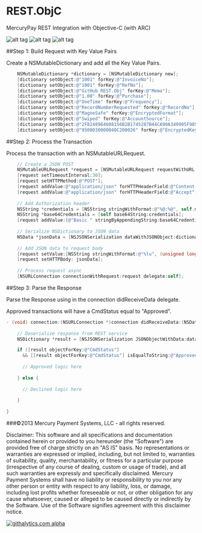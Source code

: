 REST.ObjC
=========

MercuryPay REST Integration with Objective-C (with ARC)

![alt tag](https://raw.github.com/MercuryPay/REST.ObjC/master/REST.ObjC/images/1.png)
![alt tag](https://raw.github.com/MercuryPay/REST.ObjC/master/REST.ObjC/images/2.png)
![alt tag](https://raw.github.com/MercuryPay/REST.ObjC/master/REST.ObjC/images/3.png)

##Step 1: Build Request with Key Value Pairs
  
Create a NSMutableDictionary and add all the Key Value Pairs.
  
```Objective-C
    NSMutableDictionary *dictionary = [NSMutableDictionary new];
    [dictionary setObject:@"1001" forKey:@"InvoiceNo"];
    [dictionary setObject:@"1001" forKey:@"RefNo"];
    [dictionary setObject:@"GitHub REST.Obj" forKey:@"Memo"];
    [dictionary setObject:@"1.00" forKey:@"Purchase"];
    [dictionary setObject:@"OneTime" forKey:@"Frequency"];
    [dictionary setObject:@"RecordNumberRequested" forKey:@"RecordNo"];
    [dictionary setObject:@"MagneSafe" forKey:@"EncryptedFormat"];
    [dictionary setObject:@"Swiped" forKey:@"AccountSource"];
    [dictionary setObject:@"2F8248964608156B2B1745287B44CA90A349905F905514ABE3979D7957F13804705684B1C9D5641C" forKey:@"EncryptedBlock"];
    [dictionary setObject:@"9500030000040C200026" forKey:@"EncryptedKey"];
```
  
##Step 2: Process the Transaction

Process the transaction with an NSMutableURLRequest.

```Objective-C
    // Create a JSON POST
    NSMutableURLRequest *request = [NSMutableURLRequest requestWithURL:[NSURL URLWithString:self.url]];
    [request setTimeoutInterval:30];
    [request setHTTPMethod:@"POST"];
    [request addValue:@"application/json" forHTTPHeaderField:@"Content-Type"];
    [request addValue:@"application/json" forHTTPHeaderField:@"Accept"];
    
    // Add Authorization header
    NSString *credentials = [NSString stringWithFormat:@"%@:%@", self.merchantID, self.merchantPassword];
    NSString *base64Credentials = [self base64String:credentials];
    [request addValue:[@"Basic " stringByAppendingString:base64Credentials] forHTTPHeaderField:@"Authorization"];
    
    // Serialize NSDictionary to JSON data
    NSData *jsonData = [NSJSONSerialization dataWithJSONObject:dictionary options:NSJSONWritingPrettyPrinted error:nil];
    
    // Add JSON data to request body
    [request setValue:[NSString stringWithFormat:@"%lu", (unsigned long)[jsonData length]] forHTTPHeaderField:@"Content-Length"];
    [request setHTTPBody: jsonData];
    
    // Process request async
    [NSURLConnection connectionWithRequest:request delegate:self];
```

##Step 3: Parse the Response

Parse the Response using in the connection didReceiveData delegate.

Approved transactions will have a CmdStatus equal to "Approved".

```Objective-C
- (void) connection:(NSURLConnection *)connection didReceiveData:(NSData *)data {
    
    // Deserialize response from REST service
    NSDictionary *result = [NSJSONSerialization JSONObjectWithData:data options:kNilOptions error:nil];

    if ([result objectForKey:@"CmdStatus"]
      && [[result objectForKey:@"CmdStatus"] isEqualToString:@"Approved"]) {
      
      // Approved logic here
      
    } else {
      
      // Declined logic here
      
    }
    
}
```

###©2013 Mercury Payment Systems, LLC - all rights reserved.

Disclaimer:
This software and all specifications and documentation contained herein or provided to you hereunder (the "Software") are provided free of charge strictly on an "AS IS" basis. No representations or warranties are expressed or implied, including, but not limited to, warranties of suitability, quality, merchantability, or fitness for a particular purpose (irrespective of any course of dealing, custom or usage of trade), and all such warranties are expressly and specifically disclaimed. Mercury Payment Systems shall have no liability or responsibility to you nor any other person or entity with respect to any liability, loss, or damage, including lost profits whether foreseeable or not, or other obligation for any cause whatsoever, caused or alleged to be caused directly or indirectly by the Software. Use of the Software signifies agreement with this disclaimer notice.

[![githalytics.com alpha](https://cruel-carlota.pagodabox.com/8018c2c79a693529bce001719386a3f7 "githalytics.com")](http://githalytics.com/MercuryPay/REST.ObjC)
